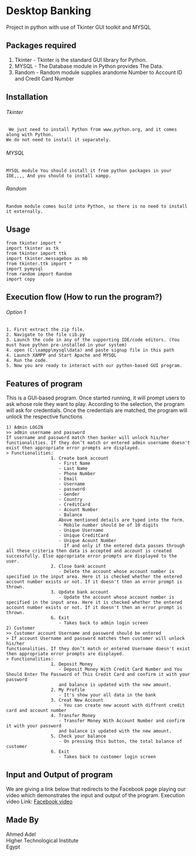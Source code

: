 # Desktop Banking
Project in python with use of Tkinter GUI toolkit and MYSQL

## Packages required
1. Tkinter - Tkinter is the standard GUI library for Python.
2. MYSQL - The Database module in Python provides The Data.
3. Random - Random module supplies arandome Number to Account ID and Credit Card Number

## Installation
###### Tkinter
```
 We just need to install Python from www.python.org, and it comes along with Python.
We do not need to install it separately.
```
###### MYSQL
```
MYSQL module You should install it from python packages in your IDE,,,, And you should to install xampp.
```
###### Random
```
Random module comes build into Python, so there is no need to install it externally.

```

## Usage
```
from tkinter import *
import tkinter as tk
from tkinter import ttk
import tkinter.messagebox as mb
from tkinter.ttk import *
import pymysql
from random import Random
import copy
```

## Execution flow (How to run the program?)
###### Option 1
```
1. First extract the zip file.
2. Navigate to the file cib.py
3. Launch the code in any of the supporting IDE/code editors. (You must have python pre-installed in your system)
4. open (C:\xampp\mysql\data) and paste signup file in this path
4. Launch XAMPP and Start Apache and MYSQL 
4. Run the code.
5. Now you are ready to interact with our python-based GUI program.
```


## Features of program
This is a GUI-based program. Once started running, it will prompt users to ask whose role they want to play. According to the selection, the program will ask for credentials. Once the credentials are matched, the program will unlock the respective functions
```
1) Admin LOGIN
>> admin username and password
If username and password match then banker will unlock his/her
functionalities. If they don’t match or entered admin username doesn't exist then appropriate error prompts are displayed.
> Functionalities:
                 1. Create bank account
                    - First Name
                    - Last Name
                    - Phone Number
                    - Email
                    - Username
                    - password
                    - Gender 
                    - Country
                    - CreditCard
                    - Acount Number
                    - Balance
                    Above mentioned details are typed into the form.
                    - Mobile number should be of 10 digits 
                    - Unique Username
                    - Unique CreditCard
                    - Unique Acount Number
                      If and only if the entered data passes through all these criteria then data is accepted and account is created successfully. Else appropriate error prompts are displayed to the user. 
                 2. Close bank account
                    - Delete the account whose account number is specified in the input area. Here it is checked whether the entered account number exists or not. If it doesn't then an error prompt is thrown.
                 3. Update bank account
                    - Update the account whose account number is specified in the input area. Here it is checked whether the entered account number exists or not. If it doesn't then an error prompt is thrown.
                 6. Exit
                    - Takes back to admin login screen
2) Customer            
>> Customer account Username and password should be entered
> If account Username and password matches then customer will unlock his/her
functionalities. If they don’t match or entered Username doesn't exist then appropriate error prompts are displayed.
> Functionalities:
                 1. Deposit Money
                    - Deposit Money With Credit Card Number and You Should Enter The Password of This Credit Card and confirm it with your password
                    and balance is updated with the new amount.
                 2. My Profile
                    - It's show your all data in the bank
                 3. Creat New Account
                    - You can create new acount with diffrent credit card and account number
                 4. Transfer Money
                    - Transfer Money With Account Number and confirm it with your password
                    and balance is updated with the new amount.
                 5. Check your balance
                    - On pressing this button, the total balance of customer
                 6. Exit
                    - Takes back to customer login screen
```

## Input and Output of program
We are giving a link below that redirects to the Facebook page playing our video which demonstrates the input and output of the program.
Execution video Link: [Facebook video](https://www.facebook.com/100010739831834/videos/948381589147151/)

## Made By
Ahmed Adel                                                                                              
Higher Technological Institute                                                                                              
Egypt

